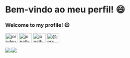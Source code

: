 # Bem-vindo ao meu perfil! 😄
### Welcome to my profile! 😄

<p align="left">
<a href="https://twitter.com/jorsdev" target="blank"><img align="center" src="https://cdn.jsdelivr.net/npm/simple-icons@3.0.1/icons/twitter.svg" alt="jorsdev" height="30" width="40" /></a>
<a href="https://linkedin.com/in/jonathan-reis-dos-santos" target="blank"><img align="center" src="https://cdn.jsdelivr.net/npm/simple-icons@3.0.1/icons/linkedin.svg" alt="jonathan-reis-dos-santos" height="30" width="40" /></a>
<a href="https://codesandbox.com/jonathansantos" target="blank"><img align="center" src="https://cdn.jsdelivr.net/npm/simple-icons@3.0.1/icons/codesandbox.svg" alt="jonathansantos" height="30" width="40" /></a>
<a href="https://medium.com/@jors" target="blank"><img align="center" src="https://cdn.jsdelivr.net/npm/simple-icons@3.0.1/icons/medium.svg" alt="@jors" height="30" width="40" /></a>
</p>

<a href="https://github.com/anuraghazra/github-readme-stats">
  <img align="center" src="https://github-readme-stats.vercel.app/api?username=JonathanSantos&show_icons=true&theme=radical" />
</a>
<a href="https://github.com/anuraghazra/github-readme-stats">
  <img align="center" src="https://github-readme-stats.vercel.app/api/top-langs/?username=JonathanSantos&layout=compact&theme=radical&hide=yacc" />
</a>

<!--
**JonathanSantos/JonathanSantos** is a ✨ _special_ ✨ repository because its `README.md` (this file) appears on your GitHub profile.

Here are some ideas to get you started:

- 🔭 I’m currently working on ...
- 🌱 I’m currently learning ...
- 👯 I’m looking to collaborate on ...
- 🤔 I’m looking for help with ...
- 💬 Ask me about ...
- 📫 How to reach me: ...
- 😄 Pronouns: ...
- ⚡ Fun fact: ...
-->
